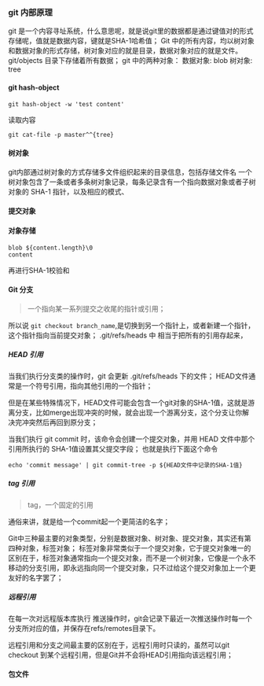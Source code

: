 ### git 内部原理
git 是一个内容寻址系统，什么意思呢，就是说git里的数据都是通过键值对的形式存储呢，值就是数据内容，键就是SHA-1哈希值；
Git 中的所有内容，均以树对象和数据对象的形式存储，树对象对应的就是目录，数据对象对应的就是文件。
git/objects 目录下存储着所有数据；
git 中的两种对象：
数据对象: blob
树对象: tree



#### git hash-object
```
git hash-object -w 'test content'
```

读取内容
```
git cat-file -p master^^{tree}
```

#### 树对象
git内部通过树对象的方式存储多文件组织起来的目录信息，包括存储文件名
一个树对象包含了一条或者多条树对象记录，每条记录含有一个指向数据对象或者子树对象的 SHA-1 指针，以及相应的模式、


#### 提交对象

#### 对象存储
```
blob ${content.length}\0
content
``` 
再进行SHA-1校验和

#### Git 分支
> 一个指向某一系列提交之收尾的指针或引用；

所以说 `git checkout branch_name`,是切换到另一个指针上，或者新建一个指针，这个指针指向当前提交对象；
.git/refs/heads 中 相当于把所有的引用存起来，
##### HEAD 引用
当我们执行分支类的操作时，git 会更新 .git/refs/heads 下的文件；
HEAD文件通常是一个符号引用，指向其他引用的一个指针；

但是在某些特殊情况下，HEAD文件可能会包含一个git对象的SHA-1值，这就是游离分支，比如merge出现冲突的时候，就会出现一个游离分支，这个分支让你解决完冲突然后再回到原分支；

当我们执行 git commit 时，该命令会创建一个提交对象，并用 HEAD 文件中那个引用所执行的 SHA-1值设置其父提交字段；
也就是执行下面这个命令
```
echo 'commit message' | git commit-tree -p ${HEAD文件中记录的SHA-1值}
```

##### tag 引用
> tag，一个固定的引用

通俗来讲，就是给一个commit起一个更简洁的名字；

Git中三种最主要的对象类型，分别是数据对象、树对象、提交对象，其实还有第四种对象，标签对象；
标签对象非常类似于一个提交对象，它于提交对象唯一的区别在于，标签对象通常指向一个提交对象，而不是一个树对象，它像是一个永不移动的分支引用，即永远指向同一个提交对象，只不过给这个提交对象加上一个更友好的名字罢了；


##### 远程引用
在每一次对远程版本库执行 推送操作时，git会记录下最近一次推送操作时每一个分支所对应的值，并保存在refs/remotes目录下。

远程引用和分支之间最主要的区别在于，远程引用时只读的，虽然可以git checkout 到某个远程引用，但是Git并不会将HEAD引用指向该远程引用；

#### 包文件






